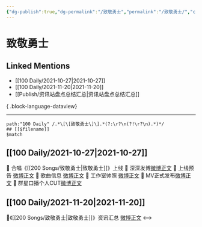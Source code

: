 ```yaml
---
{"dg-publish":true,"dg-permalink":"/致敬勇士","permalink":"/致敬勇士/","created":"2022-12-23T11:19:28.000+08:00","updated":"2023-08-24T18:19:31.624+08:00"}
---
```


# 致敬勇士

## Linked Mentions
- [[100 Daily/2021-10-27\|2021-10-27]]
- [[100 Daily/2021-11-20\|2021-11-20]]
- [[Publish/资讯站盘点总结汇总\|资讯站盘点总结汇总]]

{ .block-language-dataview}

---

```expander
path:"100 Daily" /.*\[\[致敬勇士\]\].*(?:\r?\n(?!\r?\n).*)*/
## [[$filename]]
$match
```
## [[100 Daily/2021-10-27\|2021-10-27]]
🌟 合唱《[[200 Songs/致敬勇士\|致敬勇士]]》上线
💫 深深发博[微博正文](https://m.weibo.cn/6466290670/4696958658416131)
💫 上线预告 [微博正文](https://m.weibo.cn/6466290670/4696932259726976)
💫 歌曲信息 [微博正文](https://m.weibo.cn/6466290670/4696970969746429)
💫 工作室帅照 [微博正文](https://m.weibo.cn/6466290670/4697029840473502)
💫 MV正式发布[微博正文](https://m.weibo.cn/6466290670/4696958466263700)
💫 群星口播个人CUT[微博正文](https://m.weibo.cn/6466290670/4696961574505777)
## [[100 Daily/2021-11-20\|2021-11-20]]
🌟《[[200 Songs/致敬勇士\|致敬勇士]]》资讯汇总 [微博正文](https://weibo.com/detail/4705582345093571)
<-->